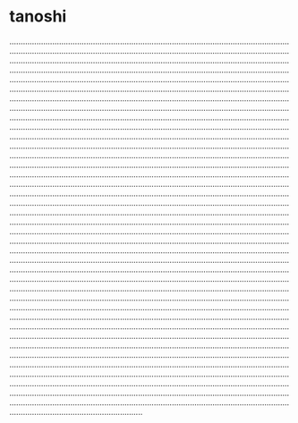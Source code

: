 # tanoshi
...............................................................................................................................................................................................................................................................................................................................................................................................................................................................................................................................................................................................................................................................................................................................................................................................................................................................................................................................................................................................................................................................................................................................................................................................................................................................................................................................................................................................................................................................................................................................................................................................................................................................................................................................................................................................................................................................................................................................................................................................................................................................................................................................................................................................................................................................................................................................................................................................................................................................................................................................................................................................................................................................................................................................................................................................................................................................................................................................................................................................................................................................................................................................................................................................................................................................................................................................................................................................................................................................................................................................................................................................................................................................................................................................................................................................................................................................................................................................................................................................................................................................................................................................................................................................................................................................................................................................................................................................................................................................................................................................................................................................................................................................................................................................................................................................................................................................................................................................................................................................................................................................................................